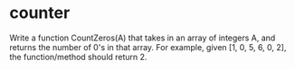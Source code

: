 # counter
Write a function CountZeros(A) that takes in an array of integers A, and returns the number of 0's in that array. For example, given [1, 0, 5, 6, 0, 2], the function/method should return 2.
